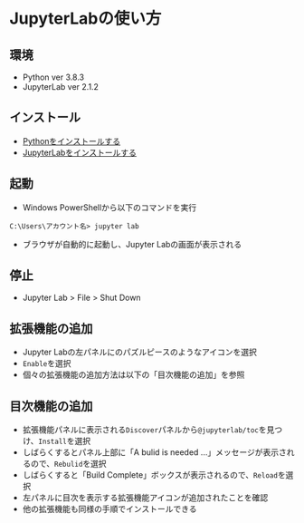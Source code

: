 # JupyterLabの使い方

## 環境

- Python ver 3.8.3
- JupyterLab ver 2.1.2

## インストール

- [Pythonをインストールする](pc-python.md)
- [JupyterLabをインストールする](pc-python.md)

## 起動

- Windows PowerShellから以下のコマンドを実行
```
C:\Users\アカウント名> jupyter lab
```
- ブラウザが自動的に起動し、Jupyter Labの画面が表示される
  
## 停止

- Jupyter Lab > File > Shut Down

## 拡張機能の追加

- Jupyter Labの左パネルにのパズルピースのようなアイコンを選択
- `Enable`を選択
- 個々の拡張機能の追加方法は以下の「目次機能の追加」を参照

## 目次機能の追加

- 拡張機能パネルに表示される`Discover`パネルから`@jupyterlab/toc`を見つけ、`Install`を選択
- しばらくするとパネル上部に「A bulid is needed ...」メッセージが表示されるので、`Rebulid`を選択
- しばらくすると「Build Complete」ボックスが表示されるので、`Reload`を選択
- 左パネルに目次を表示する拡張機能アイコンが追加されたことを確認
- 他の拡張機能も同様の手順でインストールできる
